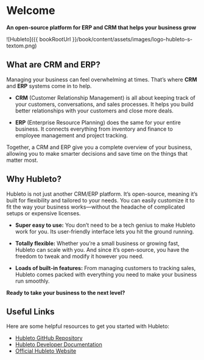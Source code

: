 # Welcome

**An open-source platform for ERP and CRM that helps your business grow**

![Hubleto]({{ bookRootUrl }}/book/content/assets/images/logo-hubleto-s-textom.png)

## What are CRM and ERP?

Managing your business can feel overwhelming at times. That’s where **CRM** and **ERP** systems come in to help.

* **CRM** (Customer Relationship Management) is all about keeping track of your customers, conversations, and sales processes. It helps you build better relationships with your customers and close more deals.

* **ERP** (Enterprise Resource Planning) does the same for your entire business. It connects everything from inventory and finance to employee management and project tracking. 

Together, a CRM and ERP give you a complete overview of your business, allowing you to make smarter decisions and save time on the things that matter most.

## Why Hubleto?

Hubleto is not just another CRM/ERP platform. It’s open-source, meaning it’s built for flexibility and tailored to your needs. You can easily customize it to fit the way your business works—without the headache of complicated setups or expensive licenses.

* **Super easy to use:** You don’t need to be a tech genius to make Hubleto work for you. Its user-friendly interface lets you hit the ground running.
  
* **Totally flexible:** Whether you’re a small business or growing fast, Hubleto can scale with you. And since it’s open-source, you have the freedom to tweak and modify it however you need.
  
* **Loads of built-in features:** From managing customers to tracking sales, Hubleto comes packed with everything you need to make your business run smoothly.

**Ready to take your business to the next level?**

## Useful Links

Here are some helpful resources to get you started with Hubleto:

- [Hubleto GitHub Repository](https://github.com/wai-blue/hubleto)
- [Hubleto Developer Documentation](https://developer.hubleto.com/about)
- [Official Hubleto Website](https://www.hubleto.com/en/)

